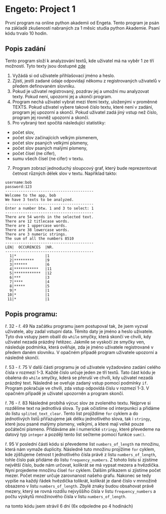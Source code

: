 Engeto: Project 1
===
První program na online python akademii od Engeta.
Tento program je psán na základě zkušeností nabraných za 1 měsíc studia python Akademie. Psaní kódu trvalo 10 hodin.

Popis zadání
---
Tento program složí k analyzování textů, kde uživatel má na vyběr 1 ze tří možností. Tyto texty jsou dostupné [zde](https://engeto.com/files/task_template.py)
1. Vyžádá si od uživatele přihlašovací jméno a heslo.
2. Zjistí, jestli zadané údaje odpovídají někomu z registrovaných uživatelů v předem definovaném slovníku.
3. Pokud je uživatel registrovaný, pozdrav jej a umožni mu analyzovat texty. Pokud není, upozorni jej a ukonči program.
4. Program nechá uživatel vybrat mezi třemi texty, uloženými v proměnné TEXTS. Pokud uživatel vybere takové číslo textu, které není v zadání, program jej upozorní a skončí. Pokud uživatel zadá jiný vstup než číslo, program jej rovněž upozorní a skončí.
6. Pro vybraný text spočítá následující statistiky:
  - počet slov,
  - počet slov začínajících velkým písmenem,
  - počet slov psaných velkými písmeny,
  - počet slov psaných malými písmeny,
  - počet čísel (ne cifer),
  - sumu všech čísel (ne cifer) v textu.
7. Program zobrazí jednoduchý sloupcový graf, který bude reprezentovat četnost různých délek slov v textu. Například takto:
```
username:bob
password:123
----------------------------------------
Welcome to the app, bob
We have 3 texts to be analyzed.
----------------------------------------
Enter a number btw. 1 and 3 to select: 1
----------------------------------------
There are 54 words in the selected text.
There are 12 titlecase words.
There are 1 uppercase words.
There are 38 lowercase words.
There are 3 numeric strings.
The sum of all the numbers 8510
----------------------------------------
LEN|  OCCURENCES  |NR.
----------------------------------------
  1|*             |1
  2|*********     |9
  3|******        |6
  4|***********   |11
  5|************  |12
  6|***           |3
  7|****          |4
  8|*****         |5
  9|*             |1
 10|*             |1
 11|*             |1
```

Popis programu:
---
ř. 32 - ř. 49
Na začátku programu jsem postupoval tak, že jsem vyzval uživatele, aby zadal vstupní data. Těmito daty je jméno a heslo uživatele. Tyto dva vstupy jsem obalil do ```while``` smyčky, která skončí ve chvíli, kdy uživatel nezadá prázdný řetězec. Jakmile se vyskočí ze smyčky ven, následuje podmínka, která ověřuje, zda je jméno uživatele registrované v předem daném slovníku. V opačném případě program uživatele upozorní a následně skončí.

ř. 53 - ř. 75
V další části programu je od uživatele vyžadováno zadání celého čísla v rozmezí 1-3. Každé číslo určuje jeden ze tří textů. Tato část kódu je obalena do ```while``` smyčky, kderá se přeruší ve chvíli, kdy uživatel nezadá prázdný text. Následně se oveřuje zadaný vstup pomocí podmínky ```if```. Program pokračuje ve chvíli, zda vstup odpovídá číslu v rozmezí 1-3. V opačném případě je uživatel upozorněn a program skončí.

ř. 76 - ř. 83
Následné probíhá výcuc slov ze zvoleného textu.
Nejprve si rozdělíme text na jednotlivá slova. Ty pak očistíme od interpunkcí a přidáme do listu ```splited_text_clear```. Tento list projíždíme ```for``` cyklem a do jednotlivých listů přiřazujeme jak délku jednotlivého slova, tak i ```stringy```, které jsou psané malýmy písmeny, velkými, a které mají velké pouze počáteční písmeno. Přidáváme ale i numerické ```stringy```, které převedeme na datový typ ```integer``` a později tento list sečteme pomocí funkce ```sum()```.

ř. 95
V poslední části kódu si převedeme list ```numbers_of_length``` na množinu, která nám vymaže duplicity. Následně tuto množinu projížíme ```for``` cyklem, kde zjišťujeme četnost t jednotlivého čísla právě z listu ```numbers_of_length```, tohle číslo pak přidáme do listu ```frequency_numbers```. Z tohoto listu si zjistíme největší číslo, bude nám určovat, kolikrát se má vypsat mezera a hvězdička.
Nyní projedeme množinu čísel ```for``` cyklem. Dalším příkazem si zjistíme počet mezer. Počet mezer určuje zarovnanost našeho grafu. Nakonec se tedy vypíše na každý řádek hvězdička tolikrát, kolikrát je dané číslo v mnnožině obsazeno v listu ```numbers_of_length```. Zbylé znaky budou obsahovat právě mezery, který se rovná rozdílu nejvyššího čísla v  listu ```frequency_numbers``` a počtu výskytů množinového čísla v listu ```numbers_of_length```.

na tomto kódu jsem strávil 6 dní (6x odpoledne po 4 hodinách)

